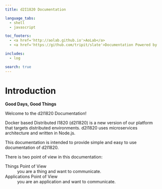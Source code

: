 ```yaml
---
title: d2I1820 Documentation

language_tabs:
  - shell
  - javascript

toc_footers:
  - <a href='http://aolab.github.io'>AoLab</a>
  - <a href='https://github.com/tripit/slate'>Documentation Powered by Slate</a>

includes:
  - log

search: true
---
```


# Introduction
**Good Days, Good Things**

Welcome to the d2I1820 Documentation!

Docker based Distributed I1820 (d2I1820) is a new version of our platform that targets distributed environments.
d2I1820 uses microservices architecture and written in Node.js.

This documentation is intended to provide
simple and easy to use documentation of d2I1820.

There is two point of view in this documentation:
<dl>
<dt>Things Point of View</dt>
<dd>you are a thing and want to communicate.</dd>
<dt>Applications Point of View</dt>
<dd>you are an application and want to communicate.</dd>
</dl>
